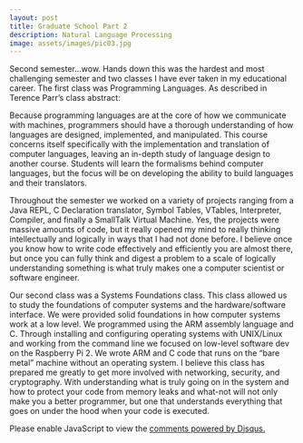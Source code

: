 ```yaml
---
layout: post
title: Graduate School Part 2
description: Natural Language Processing
image: assets/images/pic03.jpg
---
```

Second semester…wow. Hands down this was the hardest and most challenging semester and two classes I have ever taken in my educational career. The first class was Programming Languages. As described in Terence Parr’s class abstract: 

Because programming languages are at the core of how we communicate with machines, programmers should have a thorough understanding of how languages are designed, implemented, and manipulated. This course concerns itself specifically with the implementation and translation of computer languages, leaving an in-depth study of language design to another course. Students will learn the formalisms behind computer languages, but the focus will be on developing the ability to build languages and their translators.

Throughout the semester we worked on a variety of projects ranging from a Java REPL, C Declaration translator, Symbol Tables, VTables, Interpreter, Compiler, and finally a SmallTalk Virtual Machine. Yes, the projects were massive amounts of code, but it really opened my mind to really thinking intellectually and logically in ways that I had not done before. I believe once you know how to write code effectively and efficiently you are almost there, but once you can fully think and digest a problem to a scale of logically understanding something is what truly makes one a computer scientist or software engineer. 

Our second class was a Systems Foundations class. This class allowed us to study the foundations of computer systems and the hardware/software interface. We were provided solid foundations in how computer systems work at a low level. We programmed using the ARM assembly language and C. Through installing and configuring operating systems with UNIX/Linux and working from the command line we focused on low-level software dev on the Raspberry Pi 2. We wrote ARM and C code that runs on the “bare metal” machine without an operating system. I believe this class has prepared me greatly to get more involved with networking, security, and cryptography. With understanding what is truly going on in the system and how to protect your code from memory leaks and what-not will not only make you a better programmer, but one that understands everything that goes on under the hood when your code is executed. 

<div id="disqus_thread"></div>
<script>
/**
* RECOMMENDED CONFIGURATION VARIABLES: EDIT AND UNCOMMENT THE SECTION BELOW TO INSERT DYNAMIC VALUES FROM YOUR PLATFORM OR CMS.
* LEARN WHY DEFINING THESE VARIABLES IS IMPORTANT: https://disqus.com/admin/universalcode/#configuration-variables
*/
/*
var disqus_config = function () {
this.page.url = PAGE_URL; // Replace PAGE_URL with your page's canonical URL variable
this.page.identifier = PAGE_IDENTIFIER; // Replace PAGE_IDENTIFIER with your page's unique identifier variable
};
*/
(function() { // DON'T EDIT BELOW THIS LINE
var d = document, s = d.createElement('script');

s.src = '//jaketarnow.disqus.com/embed.js';

s.setAttribute('data-timestamp', +new Date());
(d.head || d.body).appendChild(s);
})();
</script>
<noscript>Please enable JavaScript to view the <a href="https://disqus.com/?ref_noscript" rel="nofollow">comments powered by Disqus.</a></noscript>
